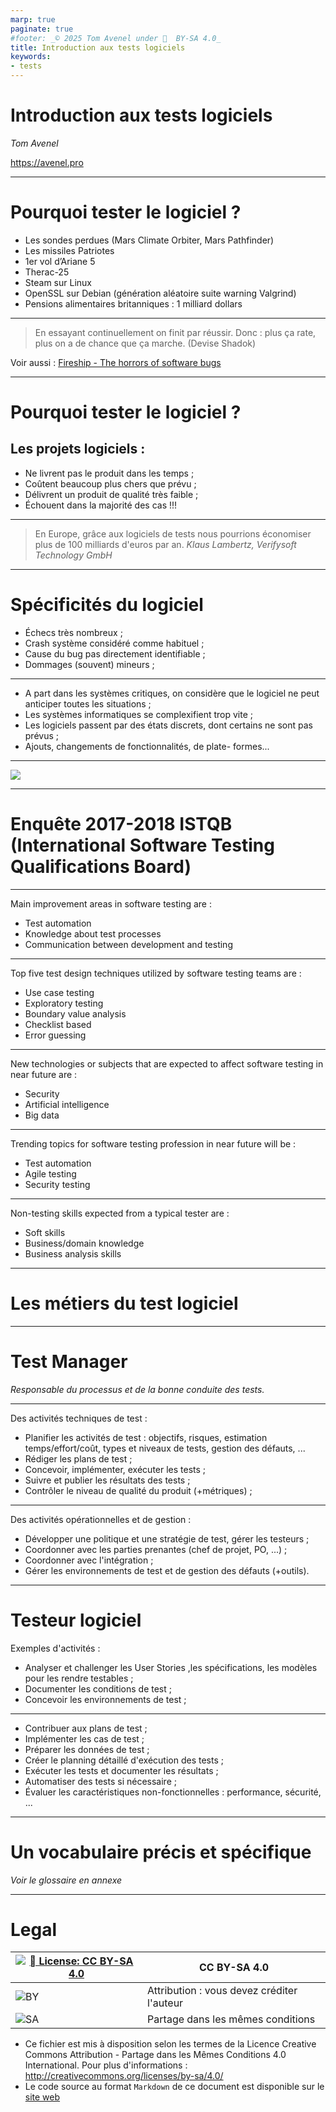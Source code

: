 ```yaml
---
marp: true
paginate: true
#footer: _© 2025 Tom Avenel under 󰵫  BY-SA 4.0_
title: Introduction aux tests logiciels
keywords:
- tests
---
```


<!-- _backgroundColor: "#000" -->
<!-- _color: "red" -->

# Introduction aux tests logiciels

_Tom Avenel_

<https://avenel.pro>

---

# Pourquoi tester le logiciel ?

- Les sondes perdues (Mars Climate Orbiter, Mars Pathfinder)
- Les missiles Patriotes
- 1er vol d’Ariane 5
- Therac-25
- Steam sur Linux
- OpenSSL sur Debian (génération aléatoire suite warning Valgrind)
- Pensions alimentaires britanniques : 1 milliard dollars

---

> En essayant continuellement on finit par réussir. Donc : plus ça rate, plus on a de chance que ça marche. (Devise Shadok)

Voir aussi : [Fireship - The horrors of software bugs](https://www.youtube.com/watch?v=Iq_r7IcNmUk)

---

# Pourquoi tester le logiciel ?

## Les projets logiciels :

- Ne livrent pas le produit dans les temps ;
- Coûtent beaucoup plus chers que prévu ;
- Délivrent un produit de qualité très faible ;
- Échouent dans la majorité des cas !!!

---

> En Europe, grâce aux logiciels de tests nous pourrions économiser plus de 100 milliards d'euros par an. _Klaus Lambertz, Verifysoft Technology GmbH_

---

# Spécificités du logiciel

- Échecs très nombreux ;
- Crash système considéré comme habituel ;
- Cause du bug pas directement identifiable ;
- Dommages (souvent) mineurs ;

---

- A part dans les systèmes critiques, on considère que le logiciel ne peut anticiper toutes les situations ;
- Les systèmes informatiques se complexifient trop vite ;
- Les logiciels passent par des états discrets, dont certains ne sont pas prévus ;
- Ajouts, changements de fonctionnalités, de plate- formes...

---

![](/cours/gestion-projet/gestion_projet_balancoire.jpg)

---

<!-- _class: titre -->
# Enquête 2017-2018 ISTQB (International Software Testing Qualifications Board)

---

Main improvement areas in software testing are :

- Test automation
- Knowledge about test processes
- Communication between development and testing

---

Top five test design techniques utilized by software testing teams are :

- Use case testing
- Exploratory testing
- Boundary value analysis
- Checklist based
- Error guessing

---

New technologies or subjects that are expected to affect software testing in near future are :

- Security
- Artificial intelligence
- Big data

---

Trending topics for software testing profession in near future will be :

- Test automation
- Agile testing
- Security testing

---

Non-testing skills expected from a typical tester are :

- Soft skills
- Business/domain knowledge
- Business analysis skills

---

<!-- _class: titre lead -->
# Les métiers du test logiciel

---

# Test Manager

_Responsable du processus et de la bonne conduite des tests._

---

Des activités techniques de test :

- Planifier les activités de test : objectifs, risques, estimation temps/effort/coût, types et niveaux de tests, gestion des défauts, ...
- Rédiger les plans de test ;
- Concevoir, implémenter, exécuter les tests ;
- Suivre et publier les résultats des tests ;
- Contrôler le niveau de qualité du produit (+métriques) ;

---

Des activités opérationnelles et de gestion :

- Développer une politique et une stratégie de test, gérer les testeurs ;
- Coordonner avec les parties prenantes (chef de projet, PO, ...) ;
- Coordonner avec l'intégration ;
- Gérer les environnements de test et de gestion des défauts (+outils).

---

# Testeur logiciel

Exemples d'activités :

- Analyser et challenger les User Stories ,les spécifications, les modèles pour les rendre testables ;
- Documenter les conditions de test ;
- Concevoir les environnements de test ;

---

- Contribuer aux plans de test ;
- Implémenter les cas de test ;
- Préparer les données de test ;
- Créer le planning détaillé d'exécution des tests ;
- Exécuter les tests et documenter les résultats ;
- Automatiser des tests si nécessaire ;
- Évaluer les caractéristiques non-fonctionnelles : performance, sécurité, ...

---

# Un vocabulaire précis et spécifique

_Voir le glossaire en annexe_

---

<!-- class: legal -->

# Legal

| [![󰵫  License: CC BY-SA 4.0](https://mirrors.creativecommons.org/presskit/buttons/88x31/svg/by-sa.svg)](http://creativecommons.org/licenses/by-sa/4.0/) | CC BY-SA 4.0 |
| ---------------------------------------------------------------- | ------------------------------------------ |
| ![BY](https://mirrors.creativecommons.org/presskit/icons/by.svg) | Attribution : vous devez créditer l'auteur |
| ![SA](https://mirrors.creativecommons.org/presskit/icons/sa.svg) | Partage dans les mêmes conditions          |

- Ce fichier est mis à disposition selon les termes de la Licence Creative Commons Attribution - Partage dans les Mêmes Conditions 4.0 International. Pour plus d'informations : <http://creativecommons.org/licenses/by-sa/4.0/>
- Le code source au format `Markdown` de ce document est disponible sur le [site web][site-perso]

[site-perso]: https://www.avenel.pro/
